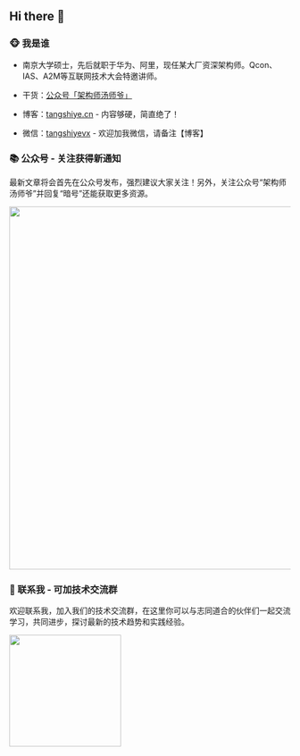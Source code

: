 ## Hi there 👋

### 🐵 ‍我是谁
- 南京大学硕士，先后就职于华为、阿里，现任某大厂资深架构师。Qcon、IAS、A2M等互联网技术大会特邀讲师。

- 干货：[公众号「架构师汤师爷」](https://vtang.oss-cn-hangzhou.aliyuncs.com/2024-08-31-gzhsys_200.jpg)
- 博客：[tangshiye.cn](https://tangshiye.cn)  - 内容够硬，简直绝了！
- 微信：[tangshiyevx](https://vtang.oss-cn-hangzhou.aliyuncs.com/2024-08-31-vx_200.jpg) - 欢迎加我微信，请备注【博客】

### 📚 公众号 - 关注获得新通知
最新文章将会首先在公众号发布，强烈建议大家关注！另外，关注公众号“架构师汤师爷”并回复“暗号”还能获取更多资源。

<img  src="https://vtang.oss-cn-hangzhou.aliyuncs.com/2024-08-31-guanzhu.jpg" width="650"/>


### 💬 联系我 - 可加技术交流群
欢迎联系我，加入我们的技术交流群，在这里你可以与志同道合的伙伴们一起交流学习，共同进步，探讨最新的技术趋势和实践经验。

<img  src="https://vtang.oss-cn-hangzhou.aliyuncs.com/2024-08-31-vx.jpg" width="200"/>

